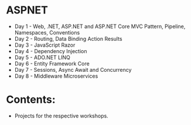 # ASPNET
* Day 1 - Web, .NET, ASP.NET and ASP.NET Core MVC Pattern, Pipeline, Namespaces, Conventions
* Day 2 - Routing, Data Binding Action Results
* Day 3 - JavaScript Razor
* Day 4 - Dependency Injection
* Day 5 - ADO.NET LINQ
* Day 6 - Entity Framework Core
* Day 7 - Sessions, Async Await and Concurrency
* Day 8 - Middleware Microservices

# Contents:
* Projects for the respective workshops.
